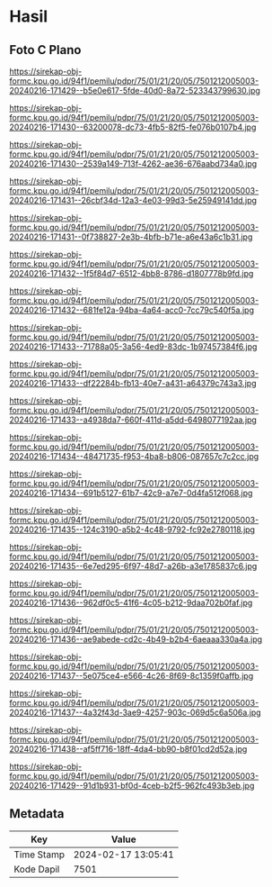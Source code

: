 # Hasil

## Foto C Plano

https://sirekap-obj-formc.kpu.go.id/94f1/pemilu/pdpr/75/01/21/20/05/7501212005003-20240216-171429--b5e0e617-5fde-40d0-8a72-523343799630.jpg

https://sirekap-obj-formc.kpu.go.id/94f1/pemilu/pdpr/75/01/21/20/05/7501212005003-20240216-171430--63200078-dc73-4fb5-82f5-fe076b0107b4.jpg

https://sirekap-obj-formc.kpu.go.id/94f1/pemilu/pdpr/75/01/21/20/05/7501212005003-20240216-171430--2539a149-713f-4262-ae36-676aabd734a0.jpg

https://sirekap-obj-formc.kpu.go.id/94f1/pemilu/pdpr/75/01/21/20/05/7501212005003-20240216-171431--26cbf34d-12a3-4e03-99d3-5e25949141dd.jpg

https://sirekap-obj-formc.kpu.go.id/94f1/pemilu/pdpr/75/01/21/20/05/7501212005003-20240216-171431--0f738827-2e3b-4bfb-b71e-a6e43a6c1b31.jpg

https://sirekap-obj-formc.kpu.go.id/94f1/pemilu/pdpr/75/01/21/20/05/7501212005003-20240216-171432--1f5f84d7-6512-4bb8-8786-d1807778b9fd.jpg

https://sirekap-obj-formc.kpu.go.id/94f1/pemilu/pdpr/75/01/21/20/05/7501212005003-20240216-171432--681fe12a-94ba-4a64-acc0-7cc79c540f5a.jpg

https://sirekap-obj-formc.kpu.go.id/94f1/pemilu/pdpr/75/01/21/20/05/7501212005003-20240216-171433--71788a05-3a56-4ed9-83dc-1b97457384f6.jpg

https://sirekap-obj-formc.kpu.go.id/94f1/pemilu/pdpr/75/01/21/20/05/7501212005003-20240216-171433--df22284b-fb13-40e7-a431-a64379c743a3.jpg

https://sirekap-obj-formc.kpu.go.id/94f1/pemilu/pdpr/75/01/21/20/05/7501212005003-20240216-171433--a4938da7-660f-411d-a5dd-6498077192aa.jpg

https://sirekap-obj-formc.kpu.go.id/94f1/pemilu/pdpr/75/01/21/20/05/7501212005003-20240216-171434--48471735-f953-4ba8-b806-087657c7c2cc.jpg

https://sirekap-obj-formc.kpu.go.id/94f1/pemilu/pdpr/75/01/21/20/05/7501212005003-20240216-171434--691b5127-61b7-42c9-a7e7-0d4fa512f068.jpg

https://sirekap-obj-formc.kpu.go.id/94f1/pemilu/pdpr/75/01/21/20/05/7501212005003-20240216-171435--124c3190-a5b2-4c48-9792-fc92e2780118.jpg

https://sirekap-obj-formc.kpu.go.id/94f1/pemilu/pdpr/75/01/21/20/05/7501212005003-20240216-171435--6e7ed295-6f97-48d7-a26b-a3e1785837c6.jpg

https://sirekap-obj-formc.kpu.go.id/94f1/pemilu/pdpr/75/01/21/20/05/7501212005003-20240216-171436--962df0c5-41f6-4c05-b212-9daa702b0faf.jpg

https://sirekap-obj-formc.kpu.go.id/94f1/pemilu/pdpr/75/01/21/20/05/7501212005003-20240216-171436--ae9abede-cd2c-4b49-b2b4-6aeaaa330a4a.jpg

https://sirekap-obj-formc.kpu.go.id/94f1/pemilu/pdpr/75/01/21/20/05/7501212005003-20240216-171437--5e075ce4-e566-4c26-8f69-8c1359f0affb.jpg

https://sirekap-obj-formc.kpu.go.id/94f1/pemilu/pdpr/75/01/21/20/05/7501212005003-20240216-171437--4a32f43d-3ae9-4257-903c-069d5c6a506a.jpg

https://sirekap-obj-formc.kpu.go.id/94f1/pemilu/pdpr/75/01/21/20/05/7501212005003-20240216-171438--af5ff716-18ff-4da4-bb90-b8f01cd2d52a.jpg

https://sirekap-obj-formc.kpu.go.id/94f1/pemilu/pdpr/75/01/21/20/05/7501212005003-20240216-171429--91d1b931-bf0d-4ceb-b2f5-962fc493b3eb.jpg


## Metadata

| Key        | Value               |
| ---------- | ------------------- |
| Time Stamp | 2024-02-17 13:05:41 |
| Kode Dapil | 7501                |



